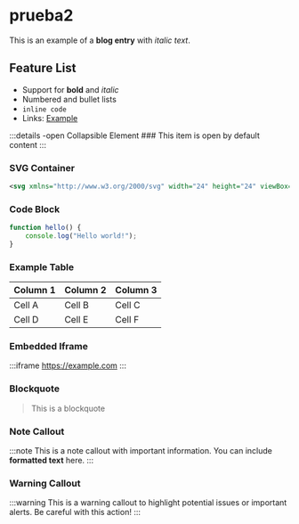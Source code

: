 # prueba2

This is an example of a **blog entry** with *italic text*.

## Feature List

- Support for **bold** and *italic*
- Numbered and bullet lists
- `inline code`
- Links: [Example](https://example.com)

:::details -open Collapsible Element
	### This item is open by default
	content
:::

### SVG Container

```svg style="height:15em;"
<svg xmlns="http://www.w3.org/2000/svg" width="24" height="24" viewBox="0 0 24 24"><path fill="currentColor" d="M3 21q-.825 0-1.412-.587T1 19V5q0-.825.588-1.412T3 3h18q.825 0 1.413.588T23 5v14q0 .825-.587 1.413T21 21zm4-4h2V7H5v2h2zm4.5 0h2l1.75-3.175L17 17h2l-2.75-5L19 7h-2l-1.75 3.175L13.5 7h-2l2.75 5z"/></svg>
```

### Code Block

```javascript
function hello() {
    console.log("Hello world!");
}
```

### Example Table

| Column 1 | Column 2 | Column 3 |
|----------|----------|----------|
| Cell A   | Cell B   | Cell C   |
| Cell D   | Cell E   | Cell F   |

### Embedded Iframe

:::iframe
	https://example.com
:::

### Blockquote

> This is a
> blockquote

### Note Callout

:::note
	This is a note callout with important information.
	You can include **formatted text** here.
:::

### Warning Callout

:::warning
	This is a warning callout to highlight potential issues or important alerts.
	Be careful with this action!
:::